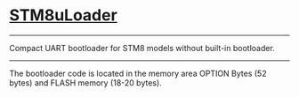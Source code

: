 # [STM8uLoader](http://nflic.ru/STM8/STM8uLoader/index.html)
***
Compact UART bootloader for STM8 models without built-in bootloader.
***
The bootloader code is located in the memory area OPTION Bytes (52 bytes) and FLASH memory (18-20 bytes).
